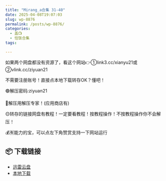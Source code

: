 ```yaml
---
title: "Mirang_a合集 31-40"
date: 2025-04-08T19:07:03
slug: wp-8876
permalink: /posts/wp-8876/
categories:
  - 盖📺
  - 恰饭合集
tags:

---
```


如果两个网盘都没有资源了，看这个网站👉①link3.cc/xianyu21或②vlink.cc/ziyuan21

不需要注册账号！直接点本地下载转存OK？懂吧！

🟢解压密码:ziyuan21

🔵解压用解压专家！(应用商店有)

🟡转存的链接网盘有教程！一定要看教程！按教程操作！不按教程操作你不会解压！

💰🈶能力的宝，可以点左下角赞赏支持一下网站运行

## 📦 下载链接
- [迅雷云盘](https://blziyuan21.com/pay-download/8876?key=a49a46c703&down_id=0)
- [本地下载](https://blziyuan21.com/pay-download/8876?key=a49a46c703&down_id=1)

